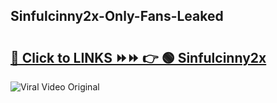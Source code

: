 
 ## Sinfulcinny2x-Only-Fans-Leaked

# <h2><a href="https://clipsfans.com/Sinfulcinny2x&ref=git">🔗 Click to LINKS ⏩⏩ 👉 🟢 Sinfulcinny2x </a></h2>

<a href="https://clipsfans.com/Sinfulcinny2x&ref=git" rel="nofollow" data-target="animated-image.originalLink"><img src="https://i.ibb.co.com/xMMVF88/686577567.gif" alt="Viral Video Original" style="max-width: 100%; display: inline-block;" data-target="animated-image.originalImage"></a>
